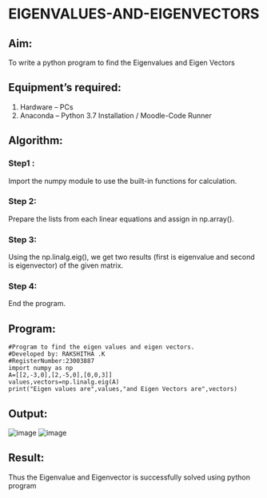 # EIGENVALUES-AND-EIGENVECTORS
## Aim:
To write a python program to find the Eigenvalues and Eigen Vectors
## Equipment’s required:
1. 	Hardware – PCs
2. 	Anaconda – Python 3.7 Installation / Moodle-Code Runner
## Algorithm:
### Step1 : 
Import the numpy module to use the built-in functions for calculation.
### Step 2: 
Prepare the lists from each linear equations and assign in np.array().
### Step 3: 
Using the np.linalg.eig(),  we get two results (first is eigenvalue and second is eigenvector) of the given matrix.
### Step 4: 
End the program.
## Program:
~~~
#Program to find the eigen values and eigen vectors.
#Developed by: RAKSHITHA .K
#RegisterNumber:23003887
import numpy as np
A=[[2,-3,0],[2,-5,0],[0,0,3]]
values,vectors=np.linalg.eig(A)
print("Eigen values are",values,"and Eigen Vectors are",vectors)
~~~
## Output:
![image](https://github.com/RakshithaK11/EIGENVALUES-AND-EIGENVECTORS/assets/139336455/32ac4d5c-87fc-4684-9ac9-7584ed979b87)
![image](https://github.com/RakshithaK11/EIGENVALUES-AND-EIGENVECTORS/assets/139336455/f71d0107-db6e-4c54-9877-127d425ddd61)

## Result:
Thus the Eigenvalue and Eigenvector is successfully solved using python program
